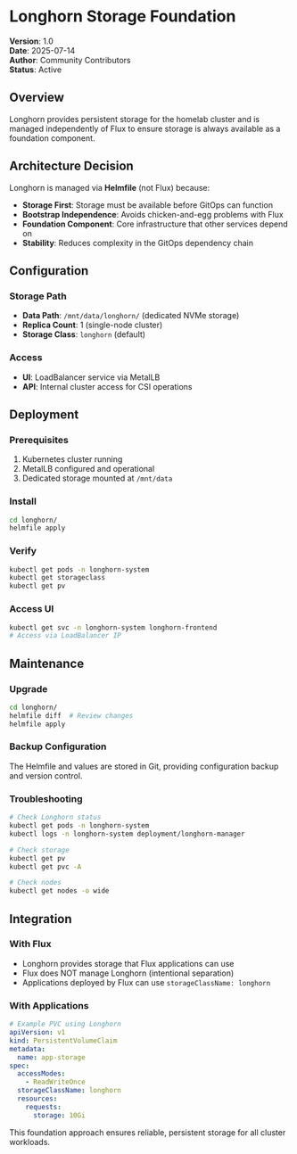 # Longhorn Storage Foundation

**Version**: 1.0  
**Date**: 2025-07-14  
**Author**: Community Contributors  
**Status**: Active

## Overview

Longhorn provides persistent storage for the homelab cluster and is managed independently of Flux to ensure storage is always available as a foundation component.

## Architecture Decision

Longhorn is managed via **Helmfile** (not Flux) because:
- **Storage First**: Storage must be available before GitOps can function
- **Bootstrap Independence**: Avoids chicken-and-egg problems with Flux
- **Foundation Component**: Core infrastructure that other services depend on
- **Stability**: Reduces complexity in the GitOps dependency chain

## Configuration

### Storage Path
- **Data Path**: `/mnt/data/longhorn/` (dedicated NVMe storage)
- **Replica Count**: 1 (single-node cluster)
- **Storage Class**: `longhorn` (default)

### Access
- **UI**: LoadBalancer service via MetalLB
- **API**: Internal cluster access for CSI operations

## Deployment

### Prerequisites
1. Kubernetes cluster running
2. MetalLB configured and operational
3. Dedicated storage mounted at `/mnt/data`

### Install
```bash
cd longhorn/
helmfile apply
```

### Verify
```bash
kubectl get pods -n longhorn-system
kubectl get storageclass
kubectl get pv
```

### Access UI
```bash
kubectl get svc -n longhorn-system longhorn-frontend
# Access via LoadBalancer IP
```

## Maintenance

### Upgrade
```bash
cd longhorn/
helmfile diff  # Review changes
helmfile apply
```

### Backup Configuration
The Helmfile and values are stored in Git, providing configuration backup and version control.

### Troubleshooting
```bash
# Check Longhorn status
kubectl get pods -n longhorn-system
kubectl logs -n longhorn-system deployment/longhorn-manager

# Check storage
kubectl get pv
kubectl get pvc -A

# Check nodes
kubectl get nodes -o wide
```

## Integration

### With Flux
- Longhorn provides storage that Flux applications can use
- Flux does NOT manage Longhorn (intentional separation)
- Applications deployed by Flux can use `storageClassName: longhorn`

### With Applications
```yaml
# Example PVC using Longhorn
apiVersion: v1
kind: PersistentVolumeClaim
metadata:
  name: app-storage
spec:
  accessModes:
    - ReadWriteOnce
  storageClassName: longhorn
  resources:
    requests:
      storage: 10Gi
```

This foundation approach ensures reliable, persistent storage for all cluster workloads.
